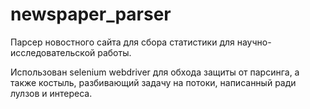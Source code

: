 # newspaper_parser
Парсер новостного сайта для сбора статистики для научно-исследовательской работы.

Использован selenium webdriver для обхода защиты от парсинга, а также костыль, разбивающий задачу на потоки, написанный ради лулзов и интереса.
